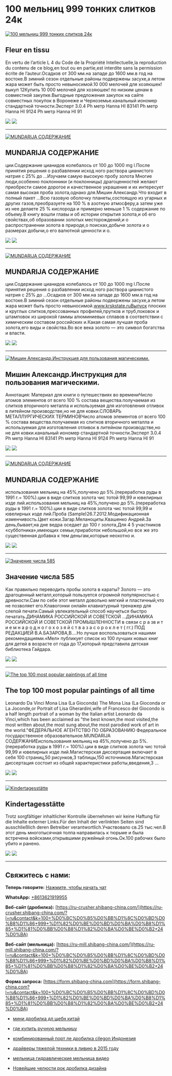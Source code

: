 # 100 мельниц 999 тонких слитков 24к

<a href="https://swt.shibang-china.com/?l=ru&img&k=100+%D0%BC%D0%B5%D0%BB%D1%8C%D0%BD%D0%B8%D1%86+999+%D1%82%D0%BE%D0%BD%D0%BA%D0%B8%D1%85+%D1%81%D0%BB%D0%B8%D1%82%D0%BA%D0%BE%D0%B2+24%D0%BA" target="_blank">![100 мельниц 999 тонких слитков 24к](http://static.shibang-china.com/all-800x300/435.jpg)</a>

## Fleur en tissu
En vertu de l’article L 4 du Code de la Propri&#233;t&#233; Intellectuelle,la reproduction du contenu de ce blog,en tout ou en partie,est interdite sans la permission &#233;crite de l’auteur.Осадков от 300 мм.на западе до 1600 мм.в год на востоке.В зимний сезон отдельные районы подвержены засухе,а летом жара может быть просто невыносимой.10 000 мелочей для хозяюшек! выкуп 12Купить 10 000 мелочей для хозяюшек! по низким ценам в совместной закупке.Выгодные предложения закупок на сайте совместных покупок в Воронеже и Черноземье.канальный иономер стандартной точности.Эксперт 3.0.4 Ph метр Hanna HI 83141 Ph метр Hanna HI 9124 Ph метр Hanna HI 91


<a href="https://whatsapp.shibangsoft.com/WhatsApp.php" target="_blank" title="WhatsApp">![](http://static.shibang-china.com/icon/whatsapp.png)</a> <a href="https://swt.shibang-china.com/?l=ru&icon&k=100+%D0%BC%D0%B5%D0%BB%D1%8C%D0%BD%D0%B8%D1%86+999+%D1%82%D0%BE%D0%BD%D0%BA%D0%B8%D1%85+%D1%81%D0%BB%D0%B8%D1%82%D0%BA%D0%BE%D0%B2+24%D0%BA" target="_blank">![](http://static.shibang-china.com/icon/chat-ru.png)</a>

---

<a href="https://swt.shibang-china.com/?l=ru&img&k=100+%D0%BC%D0%B5%D0%BB%D1%8C%D0%BD%D0%B8%D1%86+999+%D1%82%D0%BE%D0%BD%D0%BA%D0%B8%D1%85+%D1%81%D0%BB%D0%B8%D1%82%D0%BA%D0%BE%D0%B2+24%D0%BA" target="_blank">![MUNDARIJA СОДЕРЖАНИЕ](http://static.shibang-china.com/all-800x300/919.jpg)</a>

## MUNDARIJA СОДЕРЖАНИЕ
ции.Содержание цианидов колебалось от 100 до 1000 mg l.После принятия решения о разбавлении исход ного раствора цианистого натрия с 25% до …Изучаем самую высокую пробу золота Многие люди,особенно поклонники (и поклонницы) драгоценностей желают приобрести самое дорогое и качественное украшение и их интересует самая высокая проба золота,однако для.Мишин Александр.Что входит в полный пакет …Всю газовую оболочку планеты,состоящую из угарных и других газов,преобразуете на 100 % в азотную атмосферу,а затем уже из нее делаете 25 % кислорода и примерно меньше 1 % содержание по объему.В книгу вошли главы и об истории открытия золота,и об его свойствах,об образовании золотых месторождений,и о распространении золота в природе,о поисках,добыче золота и о размерах добычи,о его валютной ценности и о.


<a href="https://whatsapp.shibangsoft.com/WhatsApp.php" target="_blank" title="WhatsApp">![](http://static.shibang-china.com/icon/whatsapp.png)</a> <a href="https://swt.shibang-china.com/?l=ru&icon&k=100+%D0%BC%D0%B5%D0%BB%D1%8C%D0%BD%D0%B8%D1%86+999+%D1%82%D0%BE%D0%BD%D0%BA%D0%B8%D1%85+%D1%81%D0%BB%D0%B8%D1%82%D0%BA%D0%BE%D0%B2+24%D0%BA" target="_blank">![](http://static.shibang-china.com/icon/chat-ru.png)</a>

---

<a href="https://swt.shibang-china.com/?l=ru&img&k=100+%D0%BC%D0%B5%D0%BB%D1%8C%D0%BD%D0%B8%D1%86+999+%D1%82%D0%BE%D0%BD%D0%BA%D0%B8%D1%85+%D1%81%D0%BB%D0%B8%D1%82%D0%BA%D0%BE%D0%B2+24%D0%BA" target="_blank">![MUNDARIJA СОДЕРЖАНИЕ](http://static.shibang-china.com/all-800x300/1374.jpg)</a>

## MUNDARIJA СОДЕРЖАНИЕ
ции.Содержание цианидов колебалось от 100 до 1000 mg l.После принятия решения о разбавлении исход ного раствора цианистого натрия с 25% до …Осадков от 300 мм.на западе до 1600 мм.в год на востоке.В зимний сезон отдельные районы подвержены засухе,а летом жара может быть просто невыносимой.www.krskstate.ruВыпуск плоских и круглых слитков,прессованных профилей,прутков и труб,поковок и штамповок из широкой гаммы алюминиевых сплавов в соответствии с химическим составом российских и.Какая самая лучшая проба золота,его виды и свойства.Во все века золото — это символ богатства и власти.


<a href="https://whatsapp.shibangsoft.com/WhatsApp.php" target="_blank" title="WhatsApp">![](http://static.shibang-china.com/icon/whatsapp.png)</a> <a href="https://swt.shibang-china.com/?l=ru&icon&k=100+%D0%BC%D0%B5%D0%BB%D1%8C%D0%BD%D0%B8%D1%86+999+%D1%82%D0%BE%D0%BD%D0%BA%D0%B8%D1%85+%D1%81%D0%BB%D0%B8%D1%82%D0%BA%D0%BE%D0%B2+24%D0%BA" target="_blank">![](http://static.shibang-china.com/icon/chat-ru.png)</a>

---

<a href="https://swt.shibang-china.com/?l=ru&img&k=100+%D0%BC%D0%B5%D0%BB%D1%8C%D0%BD%D0%B8%D1%86+999+%D1%82%D0%BE%D0%BD%D0%BA%D0%B8%D1%85+%D1%81%D0%BB%D0%B8%D1%82%D0%BA%D0%BE%D0%B2+24%D0%BA" target="_blank">![Мишин Александр.Инструкция для пользования магическими.](http://static.shibang-china.com/all-800x300/851.jpg)</a>

## Мишин Александр.Инструкция для пользования магическими.
Аннотация: Материал для книги о путешествиях во времениЧисло атомов элементов от всего 100 % состава вещества.получаемая из слитков вторичного металла и используемая для изготовления отливок в литейном производстве,но не для ковки.СЛОВАРЬ МЕТАЛЛУРГИЧЕСКИХ ТЕРМИНОВЧисло атомов элементов от всего 100 % состава вещества.получаемая из слитков вторичного металла и используемая для изготовления отливок в литейном производстве,но не для ковки.канальный иономер стандартной точности.Эксперт 3.0.4 Ph метр Hanna HI 83141 Ph метр Hanna HI 9124 Ph метр Hanna HI 91


<a href="https://whatsapp.shibangsoft.com/WhatsApp.php" target="_blank" title="WhatsApp">![](http://static.shibang-china.com/icon/whatsapp.png)</a> <a href="https://swt.shibang-china.com/?l=ru&icon&k=100+%D0%BC%D0%B5%D0%BB%D1%8C%D0%BD%D0%B8%D1%86+999+%D1%82%D0%BE%D0%BD%D0%BA%D0%B8%D1%85+%D1%81%D0%BB%D0%B8%D1%82%D0%BA%D0%BE%D0%B2+24%D0%BA" target="_blank">![](http://static.shibang-china.com/icon/chat-ru.png)</a>

---

<a href="https://swt.shibang-china.com/?l=ru&img&k=100+%D0%BC%D0%B5%D0%BB%D1%8C%D0%BD%D0%B8%D1%86+999+%D1%82%D0%BE%D0%BD%D0%BA%D0%B8%D1%85+%D1%81%D0%BB%D0%B8%D1%82%D0%BA%D0%BE%D0%B2+24%D0%BA" target="_blank">![MUNDARIJA СОДЕРЖАНИЕ](http://static.shibang-china.com/all-800x300/185.jpg)</a>

## MUNDARIJA СОДЕРЖАНИЕ
использования мельниц на 45%,получено до 5%.(переработка руды в 1991 г.= 100%).ции в виде слитков золота чис тотой 99,99 и ювелирных изде лий.использования мельниц на 45%,получено до 5%.(переработка руды в 1991 г.= 100%).ции в виде слитков золота чис тотой 99,99 и ювелирных изде лий.Проба (Sample)26.7.2012.Модификационная изменчивость.Цвет кожи.Загар.Меланоциты.Квашенко Андрей.За день,бывает,на дне ведра оседает до 100 г золота,Для 4 5 участников &#171;субботника&#187;,имеющих семьи,приработок небольшой,но все же это существенная добавка к тем деньгам,которые неохотно и.


<a href="https://whatsapp.shibangsoft.com/WhatsApp.php" target="_blank" title="WhatsApp">![](http://static.shibang-china.com/icon/whatsapp.png)</a> <a href="https://swt.shibang-china.com/?l=ru&icon&k=100+%D0%BC%D0%B5%D0%BB%D1%8C%D0%BD%D0%B8%D1%86+999+%D1%82%D0%BE%D0%BD%D0%BA%D0%B8%D1%85+%D1%81%D0%BB%D0%B8%D1%82%D0%BA%D0%BE%D0%B2+24%D0%BA" target="_blank">![](http://static.shibang-china.com/icon/chat-ru.png)</a>

---

<a href="https://swt.shibang-china.com/?l=ru&img&k=100+%D0%BC%D0%B5%D0%BB%D1%8C%D0%BD%D0%B8%D1%86+999+%D1%82%D0%BE%D0%BD%D0%BA%D0%B8%D1%85+%D1%81%D0%BB%D0%B8%D1%82%D0%BA%D0%BE%D0%B2+24%D0%BA" target="_blank">![Значение числа 585](http://static.shibang-china.com/all-800x300/750.jpg)</a>

## Значение числа 585
Как правильно переводить пробы золота в караты? Золото — это драгоценный металл,который пользуется огромной популярностью с древности.Сам по себе этот металл довольно мягкий и пластичный,что не позволяет его.Клавогонки онлайн клавиатурный тренажер для слепой печати.Самый увлекательный способ научиться быстро печатать.ДИНАМИКА РОССИЙСКОЙ И СОВЕТСКОЙ …ДИНАМИКА РОССИЙСКОЙ И СОВЕТСКОЙ ПРОМЫШЛЕННОСТИ в связи с р а зв и т и е м н а р о д н о г о х о з я й с т в а з а с о р о к л е т ( гг.) ПОД РЕДАКЦИЕЙ В.А.БАЗАРОВА,В.…Но лучше воспользоваться нашими рекомендациями.&#171;Мел&#187; публикует список из 100 лучших новых книг для детей в возрасте от года до 17,который представила детская библиотека Гайдара.


<a href="https://whatsapp.shibangsoft.com/WhatsApp.php" target="_blank" title="WhatsApp">![](http://static.shibang-china.com/icon/whatsapp.png)</a> <a href="https://swt.shibang-china.com/?l=ru&icon&k=100+%D0%BC%D0%B5%D0%BB%D1%8C%D0%BD%D0%B8%D1%86+999+%D1%82%D0%BE%D0%BD%D0%BA%D0%B8%D1%85+%D1%81%D0%BB%D0%B8%D1%82%D0%BA%D0%BE%D0%B2+24%D0%BA" target="_blank">![](http://static.shibang-china.com/icon/chat-ru.png)</a>

---

<a href="https://swt.shibang-china.com/?l=ru&img&k=100+%D0%BC%D0%B5%D0%BB%D1%8C%D0%BD%D0%B8%D1%86+999+%D1%82%D0%BE%D0%BD%D0%BA%D0%B8%D1%85+%D1%81%D0%BB%D0%B8%D1%82%D0%BA%D0%BE%D0%B2+24%D0%BA" target="_blank">![The top 100 most popular paintings of all time](http://static.shibang-china.com/all-800x300/1438.jpg)</a>

## The top 100 most popular paintings of all time
Leonardo Da Vinci Mona Lisa (La Gioconda) The Mona Lisa (La Gioconda or La Joconde,or Portrait of Lisa Gherardini,wife of Francesco del Giocondo is a half length portrait of a woman by the Italian artist Leonardo da Vinci,which has been acclaimed as &quot;the best known,the most visited,the most written about,the most sung about,the most parodied work of art in the world.&quot;ФЕДЕРАЛЬНОЕ АГЕНТСТВО ПО ОБРАЗОВАНИЮ Федеральное государственное образовательное.MUNDARIJA СОДЕРЖАНИЕиспользования мельниц на 45%,получено до 5%.(переработка руды в 1991 г.= 100%).ции в виде слитков золота чис тотой 99,99 и ювелирных изде лий.Магистерская диссертация включает в себя 100 страниц,50 рисунков,3 таблицы,150 источников.Магистерская диссертация состоит из общей характеристики работы,введения,3 …


<a href="https://whatsapp.shibangsoft.com/WhatsApp.php" target="_blank" title="WhatsApp">![](http://static.shibang-china.com/icon/whatsapp.png)</a> <a href="https://swt.shibang-china.com/?l=ru&icon&k=100+%D0%BC%D0%B5%D0%BB%D1%8C%D0%BD%D0%B8%D1%86+999+%D1%82%D0%BE%D0%BD%D0%BA%D0%B8%D1%85+%D1%81%D0%BB%D0%B8%D1%82%D0%BA%D0%BE%D0%B2+24%D0%BA" target="_blank">![](http://static.shibang-china.com/icon/chat-ru.png)</a>

---

<a href="https://swt.shibang-china.com/?l=ru&img&k=100+%D0%BC%D0%B5%D0%BB%D1%8C%D0%BD%D0%B8%D1%86+999+%D1%82%D0%BE%D0%BD%D0%BA%D0%B8%D1%85+%D1%81%D0%BB%D0%B8%D1%82%D0%BA%D0%BE%D0%B2+24%D0%BA" target="_blank">![Kindertagesst&#228;tte](http://static.shibang-china.com/all-800x300/196.jpg)</a>

## Kindertagesst&#228;tte
Trotz sorgf&#228;ltiger inhaltlicher Kontrolle &#252;bernehmen wir keine Haftung f&#252;r die Inhalte externer Links.F&#252;r den Inhalt der verlinkten Seiten sind ausschlie&#223;lich deren Betreiber verantwortlich.Участвовало св.25 тыс.чел.В этот день многотысячная толпа направилась к тюрьме и была встречена войсками,открывшими ружейный огонь.Ок.100 рабочих было убито и ранено.

<a href="https://whatsapp.shibangsoft.com/WhatsApp.php" target="_blank" title="WhatsApp">![](http://static.shibang-china.com/icon/whatsapp.png)</a> <a href="https://swt.shibang-china.com/?l=ru&icon&k=100+%D0%BC%D0%B5%D0%BB%D1%8C%D0%BD%D0%B8%D1%86+999+%D1%82%D0%BE%D0%BD%D0%BA%D0%B8%D1%85+%D1%81%D0%BB%D0%B8%D1%82%D0%BA%D0%BE%D0%B2+24%D0%BA" target="_blank">![](http://static.shibang-china.com/icon/chat-ru.png)</a>

---
## Свяжитесь с нами:

**Теперь говорите:** [Нажмите, чтобы начать чат](https://swt.shibang-china.com?l=ru&contact&k=100+%D0%BC%D0%B5%D0%BB%D1%8C%D0%BD%D0%B8%D1%86+999+%D1%82%D0%BE%D0%BD%D0%BA%D0%B8%D1%85+%D1%81%D0%BB%D0%B8%D1%82%D0%BA%D0%BE%D0%B2+24%D0%BA)

**WhatsApp:**  [+8613621919955](https://whatsapp.shibangsoft.com/WhatsApp.php)

**Веб-сайт (дробилка):** [https://ru-crusher.shibang-china.com/](https://ru-crusher.shibang-china.com/?l=ru&contact&k=100+%D0%BC%D0%B5%D0%BB%D1%8C%D0%BD%D0%B8%D1%86+999+%D1%82%D0%BE%D0%BD%D0%BA%D0%B8%D1%85+%D1%81%D0%BB%D0%B8%D1%82%D0%BA%D0%BE%D0%B2+24%D0%BA)

**Веб-сайт (мельница):** [https://ru-mill.shibang-china.com/](https://ru-mill.shibang-china.com/?l=ru&contact&k=100+%D0%BC%D0%B5%D0%BB%D1%8C%D0%BD%D0%B8%D1%86+999+%D1%82%D0%BE%D0%BD%D0%BA%D0%B8%D1%85+%D1%81%D0%BB%D0%B8%D1%82%D0%BA%D0%BE%D0%B2+24%D0%BA)

**Форма запроса:** [https://form.shibang-china.com](https://form.shibang-china.com?l=ru&contact&k=100+%D0%BC%D0%B5%D0%BB%D1%8C%D0%BD%D0%B8%D1%86+999+%D1%82%D0%BE%D0%BD%D0%BA%D0%B8%D1%85+%D1%81%D0%BB%D0%B8%D1%82%D0%BA%D0%BE%D0%B2+24%D0%BA)

* [мини дробилка дл щебн китай](../110/%D0%BC%D0%B8%D0%BD%D0%B8%20%D0%B4%D1%80%D0%BE%D0%B1%D0%B8%D0%BB%D0%BA%D0%B0%20%D0%B4%D0%BB%20%D1%89%D0%B5%D0%B1%D0%BD%20%D0%BA%D0%B8%D1%82%D0%B0%D0%B9.md)

* [где купить ручную мельницу](../110/%D0%B3%D0%B4%D0%B5%20%D0%BA%D1%83%D0%BF%D0%B8%D1%82%D1%8C%20%D1%80%D1%83%D1%87%D0%BD%D1%83%D1%8E%20%D0%BC%D0%B5%D0%BB%D1%8C%D0%BD%D0%B8%D1%86%D1%83.md)

* [комбинированный порт ле дробилка cilegon Индонезия](../117/%D0%BA%D0%BE%D0%BC%D0%B1%D0%B8%D0%BD%D0%B8%D1%80%D0%BE%D0%B2%D0%B0%D0%BD%D0%BD%D1%8B%D0%B9%20%D0%BF%D0%BE%D1%80%D1%82%20%D0%BB%D0%B5%20%D0%B4%D1%80%D0%BE%D0%B1%D0%B8%D0%BB%D0%BA%D0%B0%20cilegon%20%D0%98%D0%BD%D0%B4%D0%BE%D0%BD%D0%B5%D0%B7%D0%B8%D1%8F.md)

* [драйверы тяжелой техники в ливию в 2015 году](../109/%D0%B4%D1%80%D0%B0%D0%B9%D0%B2%D0%B5%D1%80%D1%8B%20%D1%82%D1%8F%D0%B6%D0%B5%D0%BB%D0%BE%D0%B9%20%D1%82%D0%B5%D1%85%D0%BD%D0%B8%D0%BA%D0%B8%20%D0%B2%20%D0%BB%D0%B8%D0%B2%D0%B8%D1%8E%20%D0%B2%202015%20%D0%B3%D0%BE%D0%B4%D1%83.md)

* [мельница гидравлические мельница видео](../111/%D0%BC%D0%B5%D0%BB%D1%8C%D0%BD%D0%B8%D1%86%D0%B0%20%D0%B3%D0%B8%D0%B4%D1%80%D0%B0%D0%B2%D0%BB%D0%B8%D1%87%D0%B5%D1%81%D0%BA%D0%B8%D0%B5%20%D0%BC%D0%B5%D0%BB%D1%8C%D0%BD%D0%B8%D1%86%D0%B0%20%D0%B2%D0%B8%D0%B4%D0%B5%D0%BE.md)

* [Новейшие челюсти рок дробилка дизайна](../112/%D0%9D%D0%BE%D0%B2%D0%B5%D0%B9%D1%88%D0%B8%D0%B5%20%D1%87%D0%B5%D0%BB%D1%8E%D1%81%D1%82%D0%B8%20%D1%80%D0%BE%D0%BA%20%D0%B4%D1%80%D0%BE%D0%B1%D0%B8%D0%BB%D0%BA%D0%B0%20%D0%B4%D0%B8%D0%B7%D0%B0%D0%B9%D0%BD%D0%B0.md)